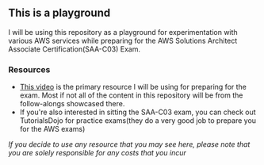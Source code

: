 ## This is a playground
I will be using this repository as a playground for experimentation with various AWS services while preparing for the AWS Solutions Architect Associate Certification(SAA-C03) Exam.

### Resources
- [This video](https://youtu.be/c3Cn4xYfxJY?si=9H9-Y-u3znwWZtGF) is the primary resource I will be using for preparing for the exam. Most if not all of the content in this repository will be from the follow-alongs showcased there.
- If you're also interested in sitting the SAA-C03 exam, you can check out TutorialsDojo for practice exams(they do a very good job to prepare you for the AWS exams)

*If you decide to use any resource that you may see here, please note that you are solely responsible for any costs that you incur*